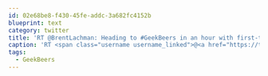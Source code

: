 ```yaml
---
id: 02e68be8-f430-45fe-addc-3a682fc4152b
blueprint: text
category: twitter
title: 'RT @BrentLachman: Heading to #GeekBeers in an hour with first-timers @hevets &amp; @myroslavpomazan. Whoo!'
caption: 'RT <span class="username username_linked">@<a href="https://twitter.com/BrentLachman" title="Brent Lachman">BrentLachman</a></span>: Heading to <span class="hashtag hashtag_local">#<a href="http://tweettemp.darylchymko.ca/?tag=geekbeers">GeekBeers</a> in an hour with first-timers <span class="username username_linked">@<a href="https://twitter.com/hevets" title="Steve Henderson">hevets</a></span> &amp; <span class="username username_linked">@<a href="https://twitter.com/myroslavpomazan" title="Myroslav Pomazan">myroslavpomazan</a></span>. Whoo!'
tags:
  - GeekBeers
---
```

